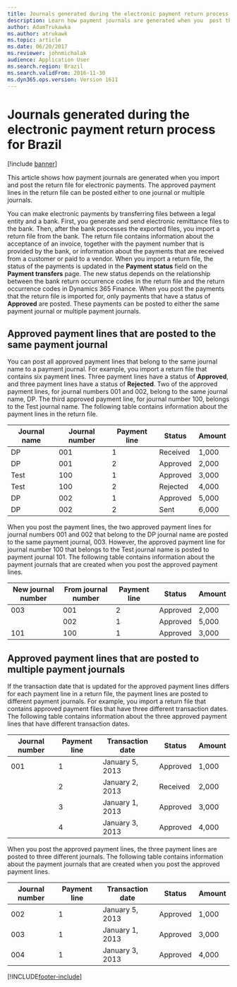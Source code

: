 ```yaml
---
title: Journals generated during the electronic payment return process for Brazil
description: Learn how payment journals are generated when you  post the return file for electronic payments. Approved payment lines in return files are posted to journals.
author: AdamTrukawka
ms.author: atrukawk
ms.topic: article
ms.date: 06/20/2017
ms.reviewer: johnmichalak
audience: Application User
ms.search.region: Brazil
ms.search.validFrom: 2016-11-30
ms.dyn365.ops.version: Version 1611
---
```


# Journals generated during the electronic payment return process for Brazil

[!include [banner](../../includes/banner.md)]

This article shows how payment journals are generated when you import and post the return file for electronic payments. The approved payment lines in the return file can be posted either to one journal or multiple journals.

You can make electronic payments by transferring files between a legal entity and a bank. First, you generate and send electronic remittance files to the bank. Then, after the bank processes the exported files, you import a return file from the bank. The return file contains information about the acceptance of an invoice, together with the payment number that is provided by the bank, or information about the payments that are received from a customer or paid to a vendor. When you import a return file, the status of the payments is updated in the **Payment status** field on the **Payment transfers** page. The new status depends on the relationship between the bank return occurrence codes in the return file and the return occurrence codes in Dynamics 365 Finance. When you post the payments that the return file is imported for, only payments that have a status of **Approved** are posted. These payments can be posted to either the same payment journal or multiple payment journals.

## Approved payment lines that are posted to the same payment journal
You can post all approved payment lines that belong to the same journal name to a payment journal. For example, you import a return file that contains six payment lines. Three payment lines have a status of **Approved**, and three payment lines have a status of **Rejected**. Two of the approved payment lines, for journal numbers 001 and 002, belong to the same journal name, DP. The third approved payment line, for journal number 100, belongs to the Test journal name. The following table contains information about the payment lines in the return file.

| Journal name | Journal number | Payment line | Status   | Amount |
|--------------|----------------|--------------|----------|--------|
| DP           | 001            | 1            | Received | 1,000  |
| DP           | 001            | 2            | Approved | 2,000  |
| Test         | 100            | 1            | Approved | 3,000  |
| Test         | 100            | 2            | Rejected | 4,000  |
| DP           | 002            | 1            | Approved | 5,000  |
| DP           | 002            | 2            | Sent     | 6,000  |

When you post the payment lines, the two approved payment lines for journal numbers 001 and 002 that belong to the DP journal name are posted to the same payment journal, 003. However, the approved payment line for journal number 100 that belongs to the Test journal name is posted to payment journal 101. The following table contains information about the payment journals that are created when you post the approved payment lines.

| New journal number | From journal number | Payment line | Status   | Amount |
|--------------------|---------------------|--------------|----------|--------|
| 003                | 001                 | 2            | Approved | 2,000  |
|                    | 002                 | 1            | Approved | 5,000  |
| 101                | 100                 | 1            | Approved | 3,000  |

## Approved payment lines that are posted to multiple payment journals
If the transaction date that is updated for the approved payment lines differs for each payment line in a return file, the payment lines are posted to different payment journals. For example, you import a return file that contains approved payment files that have three different transaction dates. The following table contains information about the three approved payment lines that have different transaction dates.

| Journal number | Payment line | Transaction date | Status   | Amount |
|----------------|--------------|------------------|----------|--------|
| 001            | 1            | January 5, 2013  | Approved | 1,000  |
|                | 2            | January 2, 2013  | Received | 2,000  |
|                | 3            | January 1, 2013  | Approved | 3,000  |
|                | 4            | January 3, 2013  | Approved | 4,000  |

When you post the approved payment lines, the three payment lines are posted to three different journals. The following table contains information about the payment journals that are created when you post the approved payment lines.

| Journal number | Payment line | Transaction date | Status   | Amount |
|----------------|--------------|------------------|----------|--------|
| 002            | 1            | January 5, 2013  | Approved | 1,000  |
| 003            | 1            | January 1, 2013  | Approved | 3,000  |
| 004            | 1            | January 3, 2013  | Approved | 4,000  |







[!INCLUDE[footer-include](../../../includes/footer-banner.md)]
